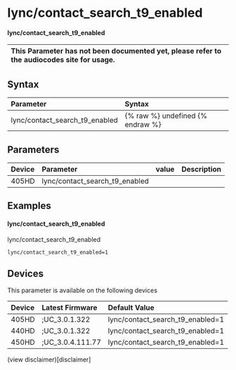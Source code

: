 ﻿---
description: lync/contact_search_t9_enabled
search:
    keywords: ['lync','contact_search_t9_enabled']
---

# lync/contact_search_t9_enabled

#### lync/contact_search_t9_enabled


| This Parameter has not been documented yet, please refer to the audiocodes site for usage.  |
| :--- |

## Syntax
| Parameter | Syntax |
| :--- | :--- |
|lync/contact_search_t9_enabled | {% raw %} undefined {% endraw %} |

## Parameters
|Device|Parameter|value|Description|
|:---|:---|:---|:---|
| 405HD | lync/contact_search_t9_enabled |  |  |

## Examples
#### lync/contact_search_t9_enabled

lync/contact_search_t9_enabled

```
lync/contact_search_t9_enabled=1
```

## Devices
This parameter is available on the following devices

| Device | Latest Firmware | Default Value |
|:---|:---|:---|
| 405HD | ;UC_3.0.1.322 | lync/contact_search_t9_enabled=1 
| 440HD | ;UC_3.0.1.322 | lync/contact_search_t9_enabled=1 
| 450HD | ;UC_3.0.4.111.77 | lync/contact_search_t9_enabled=1 

(view disclaimer)[disclaimer]
